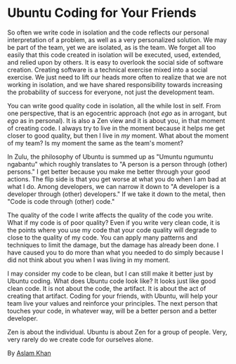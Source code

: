 # Ubuntu Coding for Your Friends

So often we write code in isolation and the code reflects our personal interpretation of a problem, as well as a very personalized solution. We may be part of the team, yet we are isolated, as is the team. We forget all too easily that this code created in isolation will be executed, used, extended, and relied upon by others. It is easy to overlook the social side of software creation. Creating software is a technical exercise mixed into a social exercise. We just need to lift our heads more often to realize that we are not working in isolation, and we have shared responsibility towards increasing the probability of success for everyone, not just the development team.

You can write good quality code in isolation, all the while lost in self. From one perspective, that is an egocentric approach (not *ego* as in arrogant, but *ego* as in personal). It is also a Zen view and it is about you, in that moment of creating code. I always try to live in the moment because it helps me get closer to good quality, but then I live in *my* moment. What about the moment of my team? Is my moment the same as the team's moment?

In Zulu, the philosophy of Ubuntu is summed up as "Umuntu ngumuntu ngabantu" which roughly translates to "A person is a person through (other) persons." I get better because you make me better through your good actions. The flip side is that you get worse at what you do when I am bad at what I do. Among developers, we can narrow it down to "A developer is a developer through (other) developers." If we take it down to the metal, then "Code is code through (other) code."

The quality of the code I write affects the quality of the code you write. What if my code is of poor quality? Even if you write very clean code, it is the points where you use my code that your code quality will degrade to close to the quality of my code. You can apply many patterns and techniques to limit the damage, but the damage has already been done. I have caused you to do more than what you needed to do simply because I did not think about you when I was living in my moment.

I may consider my code to be clean, but I can still make it better just by Ubuntu coding. What does Ubuntu code look like? It looks just like good clean code. It is not about the code, the artifact. It is about the act of creating that artifact. Coding for your friends, with Ubuntu, will help your team live your values and reinforce your principles. The next person that touches your code, in whatever way, will be a better person and a better developer.

Zen is about the individual. Ubuntu is about Zen for a group of people. Very, very rarely do we create code for ourselves alone.

By [Aslam Khan](http://programmer.97things.oreilly.com/wiki/index.php/Aslam_Khan)